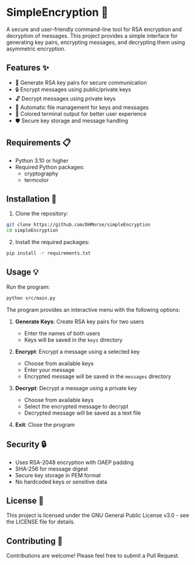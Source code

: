 # SimpleEncryption 🔐

A secure and user-friendly command-line tool for RSA encryption and decryption of messages. This project provides a simple interface for generating key pairs, encrypting messages, and decrypting them using asymmetric encryption.

## Features ✨

- 🔑 Generate RSA key pairs for secure communication
- 🔒 Encrypt messages using public/private keys
- 🔓 Decrypt messages using private keys
- 📁 Automatic file management for keys and messages
- 🎨 Colored terminal output for better user experience
- 🛡️ Secure key storage and message handling

## Requirements 📋

- Python 3.10 or higher
- Required Python packages:
  - cryptography
  - termcolor

## Installation 🚀

1. Clone the repository:
```bash
git clone https://github.com/DHMorse/simpleEncryption
cd simpleEncryption
```

2. Install the required packages:
```bash
pip install -r requirements.txt
```

## Usage 💡

Run the program:
```bash
python src/main.py
```

The program provides an interactive menu with the following options:

1. **Generate Keys**: Create RSA key pairs for two users
   - Enter the names of both users
   - Keys will be saved in the `keys` directory

2. **Encrypt**: Encrypt a message using a selected key
   - Choose from available keys
   - Enter your message
   - Encrypted message will be saved in the `messages` directory

3. **Decrypt**: Decrypt a message using a private key
   - Choose from available keys
   - Select the encrypted message to decrypt
   - Decrypted message will be saved as a text file

4. **Exit**: Close the program

## Security 🔒

- Uses RSA-2048 encryption with OAEP padding
- SHA-256 for message digest
- Secure key storage in PEM format
- No hardcoded keys or sensitive data

## License 📄

This project is licensed under the GNU General Public License v3.0 - see the LICENSE file for details.

## Contributing 🤝

Contributions are welcome! Please feel free to submit a Pull Request.